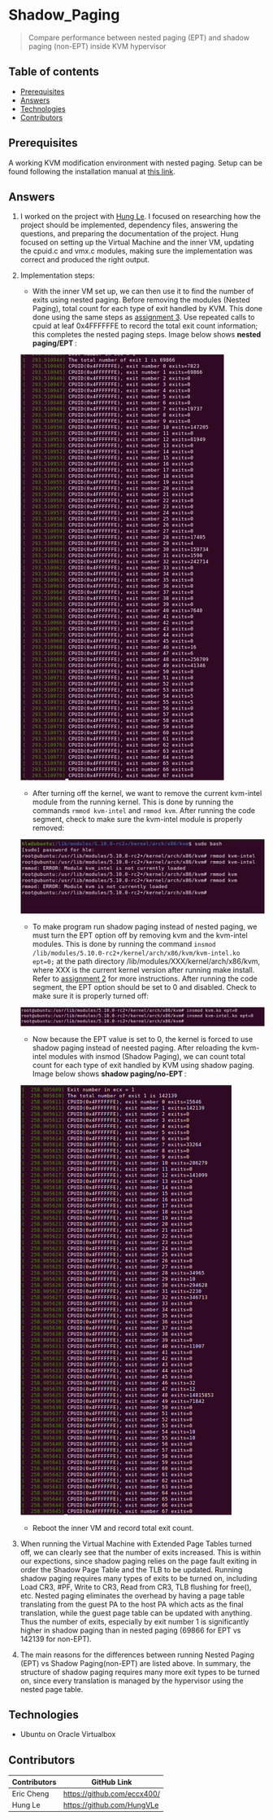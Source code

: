 # Shadow_Paging

> Compare performance between nested paging (EPT) and shadow paging (non-EPT) inside KVM hypervisor

## Table of contents
* [Prerequisites](#prerequisites)
* [Answers](#answers)
* [Technologies](#technologies)
* [Contributors](#contributors)

## Prerequisites

A working KVM modification environment with nested paging. Setup can be found following the installation manual at [this link](https://github.com/eccx400/Virtualization-Technologies/tree/master/3_Instrumentation_via_Hypercall).

## Answers

1. I worked on the project with [Hung Le](https://github.com/HungVLe). I focused on researching how the project should be implemented, dependency files, answering the questions, and preparing the documentation of the project. Hung focused on setting up the Virtual Machine and the inner VM, updating the cpuid.c and vmx.c modules, making sure the implementation was correct and produced the right output.

2. Implementation steps:
    - With the inner VM set up, we can then use it to find the number of exits using nested paging. Before removing the modules (Nested Paging), total count for each type of exit handled by KVM. This done done using the same steps as [assignment 3](https://github.com/eccx400/Virtualization-Technologies/tree/master/3_Instrumentation_via_Hypercall). Use repeated calls to cpuid at leaf 0x4FFFFFFE to record the total exit count information; this completes the nested paging steps. Image below shows <b>nested paging/EPT </b>:

    ![](./nested_paging.jpeg)

    -  After turning off the kernel, we want to remove the current kvm-intel module from the running kernel. This is done by running the commands `rmmod kvm-intel` and `rmmod kvm`. After running the code segment, check to make sure the kvm-intel module is properly removed:

    ![](./rmmod.jpeg)

    - To make program run shadow paging instead of nested paging, we must turn the EPT option off by removing kvm and the kvm-intel modules. This is done by running the command `insmod /lib/modules/5.10.0-rc2+/kernel/arch/x86/kvm/kvm-intel.ko ept=0;` at the path directory /lib/modules/XXX/kernel/arch/x86/kvm, where XXX is the current kernel version after running make install. Refer to [assignment 2](https://github.com/eccx400/Virtualization-Technologies/tree/master/2_KVM_Modification) for more instructions. After running the code segment, the EPT option should be set to 0 and disabled. Check to make sure it is properly turned off:

    ![](./insmod.jpeg)

    - Now because the EPT value is set to 0, the kernel is forced to use shadow paging instead of neested paging. After reloading the kvm-intel modules with insmod (Shadow Paging), we can count total count for each type of exit handled by KVM using shadow paging. Image below shows <b>shadow paging/no-EPT </b>:

    ![](./shadow_paging.png)

    - Reboot the inner VM and record total exit count.
    
3. When running the Virtual Machine with Extended Page Tables turned off, we can clearly see that the number of exits increased. This is within our expections, since shadow paging relies on the page fault exiting in order the Shadow Page Table and the TLB to be updated. Running shadow paging requires many types of exits to be turned on, including Load CR3, #PF, Write to CR3, Read from CR3, TLB flushing for free(), etc.  Nested paging eliminates the overhead by having a page table translating from the guest PA to the host PA which acts as the final translation, while the guest page table can be updated with anything. Thus the number of exits, especially by exit number 1 is significantly higher in shadow paging than in nested paging (69866 for EPT vs 142139 for non-EPT).

4. The main reasons for the differences between running Nested Paging (EPT) vs Shadow Paging(non-EPT) are listed above. In summary, the structure of shadow paging requires many more exit types to be turned on, since every translation is managed by the hypervisor using the nested page table.

## Technologies
* Ubuntu on Oracle Virtualbox

## Contributors

| Contributors | GitHub Link                 |
|--------------|-----------------------------|
| Eric Cheng   | https://github.com/eccx400/ |
| Hung Le      | https://github.com/HungVLe  |
